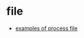 # file

- [examples of process file](http://winterbe.com/posts/2015/03/25/java8-examples-string-number-math-files/)